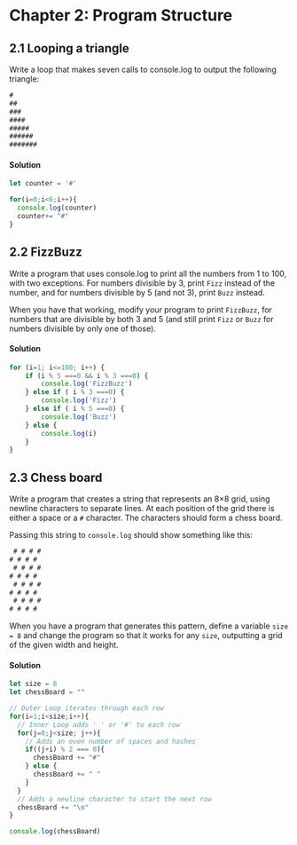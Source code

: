 # Chapter 2: Program Structure


## 2.1 Looping a triangle

Write a loop that makes seven calls to console.log to output the following triangle:

```javascript
#
##
###
####
#####
######
#######
```

#### Solution

```javascript
let counter = '#'

for(i=0;i<6;i++){
  console.log(counter)
  counter+= "#"  
}
```

## 2.2 FizzBuzz

Write a program that uses console.log to print all the numbers from 1 to 100, with two exceptions. For numbers divisible by 3, print `Fizz` instead of the number, and for numbers divisible by 5 (and not 3), print `Buzz` instead.

When you have that working, modify your program to print `FizzBuzz`, for numbers that are divisible by both 3 and 5 (and still print `Fizz` or `Buzz` for numbers divisible by only one of those).

#### Solution

```javascript
for (i=1; i<=100; i++) {
    if (i % 5 ===0 && i % 3 ===0) {
        console.log('FizzBuzz')
    } else if ( i % 3 ===0) {
        console.log('Fizz')
    } else if ( i % 5 ===0) {
        console.log('Buzz')
    } else {
        console.log(i)
    }
}
```

## 2.3 Chess board

Write a program that creates a string that represents an 8×8 grid, using newline characters to separate lines. At each position of the grid there is either a space or a `#` character. The characters should form a chess board.

Passing this string to `console.log` should show something like this:

```javascript
 # # # #
# # # #
 # # # #
# # # #
 # # # #
# # # #
 # # # #
# # # #
```
When you have a program that generates this pattern, define a variable `size = 8` and change the program so that it works for any `size`, outputting a grid of the given width and height.

#### Solution

```javascript
let size = 8
let chessBoard = ""

// Outer Loop iterates through each row
for(i=1;i<size;i++){
  // Inner Loop adds ' ' or '#' to each row
  for(j=0;j<size; j++){
    // Adds an even number of spaces and hashes
    if((j+i) % 2 === 0){
      chessBoard += "#"
    } else {
      chessBoard += " "
    }
  }
  // Adds a newline character to start the next row
  chessBoard += "\n"
}

console.log(chessBoard)

```
